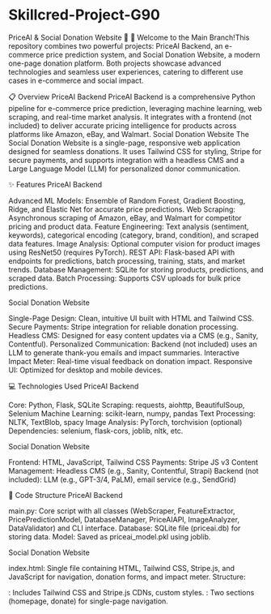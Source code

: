 # Skillcred-Project-G90
PriceAI & Social Donation Website 🌟
🚀 Welcome to the Main Branch!This repository combines two powerful projects: PriceAI Backend, an e-commerce price prediction system, and Social Donation Website, a modern one-page donation platform. Both projects showcase advanced technologies and seamless user experiences, catering to different use cases in e-commerce and social impact.

📋 Overview
PriceAI Backend
PriceAI Backend is a comprehensive Python pipeline for e-commerce price prediction, leveraging machine learning, web scraping, and real-time market analysis. It integrates with a frontend (not included) to deliver accurate pricing intelligence for products across platforms like Amazon, eBay, and Walmart.
Social Donation Website
The Social Donation Website is a single-page, responsive web application designed for seamless donations. It uses Tailwind CSS for styling, Stripe for secure payments, and supports integration with a headless CMS and a Large Language Model (LLM) for personalized donor communication.

✨ Features
PriceAI Backend

Advanced ML Models: Ensemble of Random Forest, Gradient Boosting, Ridge, and Elastic Net for accurate price predictions.
Web Scraping: Asynchronous scraping of Amazon, eBay, and Walmart for competitor pricing and product data.
Feature Engineering: Text analysis (sentiment, keywords), categorical encoding (category, brand, condition), and scraped data features.
Image Analysis: Optional computer vision for product images using ResNet50 (requires PyTorch).
REST API: Flask-based API with endpoints for predictions, batch processing, training, stats, and market trends.
Database Management: SQLite for storing products, predictions, and scraped data.
Batch Processing: Supports CSV uploads for bulk price predictions.

Social Donation Website

Single-Page Design: Clean, intuitive UI built with HTML and Tailwind CSS.
Secure Payments: Stripe integration for reliable donation processing.
Headless CMS: Designed for easy content updates via a CMS (e.g., Sanity, Contentful).
Personalized Communication: Backend (not included) uses an LLM to generate thank-you emails and impact summaries.
Interactive Impact Meter: Real-time visual feedback on donation impact.
Responsive UI: Optimized for desktop and mobile devices.


💻 Technologies Used
PriceAI Backend

Core: Python, Flask, SQLite
Scraping: requests, aiohttp, BeautifulSoup, Selenium
Machine Learning: scikit-learn, numpy, pandas
Text Processing: NLTK, TextBlob, spacy
Image Analysis: PyTorch, torchvision (optional)
Dependencies: selenium, flask-cors, joblib, nltk, etc.

Social Donation Website

Frontend: HTML, JavaScript, Tailwind CSS
Payments: Stripe JS v3
Content Management: Headless CMS (e.g., Sanity, Contentful, Strapi)
Backend (not included): LLM (e.g., GPT-3/4, PaLM), email service (e.g., SendGrid)



📄 Code Structure
PriceAI Backend

main.py: Core script with all classes (WebScraper, FeatureExtractor, PricePredictionModel, DatabaseManager, PriceAIAPI, ImageAnalyzer, DataValidator) and CLI interface.
Database: SQLite file (priceai.db) for storing data.
Model: Saved as priceai_model.pkl using joblib.

Social Donation Website

index.html: Single file containing HTML, Tailwind CSS, Stripe.js, and JavaScript for navigation, donation forms, and impact meter.
Structure:
<head>: Includes Tailwind CSS and Stripe.js CDNs, custom styles.
<body>: Two sections (homepage, donate) for single-page navigation.
<script>: Handles client-side logic and Stripe integration.




😊 Notes

PriceAI Backend: Scalable with asynchronous scraping and robust error handling. Requires significant computational resources for scraping and ML training.
Social Donation Website: Lightweight frontend with no build steps. Backend setup is required for full functionality.
Contributions: Feel free to fork, submit PRs, or report issues!
License: MIT License (update as needed).

😎 Thank You for Exploring PriceAI & Social Donation Website!
